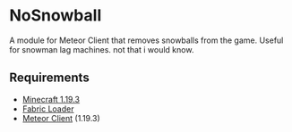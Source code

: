 # NoSnowball

A module for Meteor Client that removes snowballs from the game.
Useful for snowman lag machines.
not that i would know.

## Requirements

-   [Minecraft 1.19.3](https://minecraft.fandom.com/wiki/Java_Edition_1.19.3)
-   [Fabric Loader](https://fabricmc.net/)
-   [Meteor Client](https://meteorclient.com) (1.19.3)
